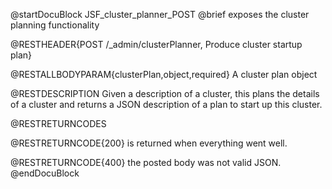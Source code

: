 
@startDocuBlock JSF_cluster_planner_POST
@brief exposes the cluster planning functionality

@RESTHEADER{POST /_admin/clusterPlanner, Produce cluster startup plan}

@RESTALLBODYPARAM{clusterPlan,object,required}
A cluster plan object

@RESTDESCRIPTION Given a description of a cluster, this plans the details
of a cluster and returns a JSON description of a plan to start up this
cluster.

@RESTRETURNCODES

@RESTRETURNCODE{200} is returned when everything went well.

@RESTRETURNCODE{400} the posted body was not valid JSON.
@endDocuBlock

